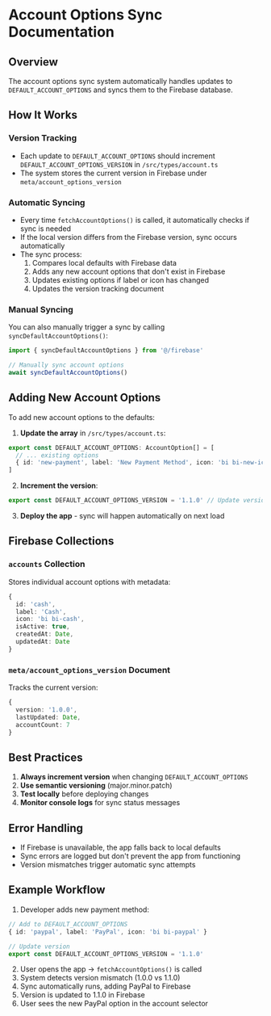 # Account Options Sync Documentation

## Overview
The account options sync system automatically handles updates to `DEFAULT_ACCOUNT_OPTIONS` and syncs them to the Firebase database.

## How It Works

### Version Tracking
- Each update to `DEFAULT_ACCOUNT_OPTIONS` should increment `DEFAULT_ACCOUNT_OPTIONS_VERSION` in `/src/types/account.ts`
- The system stores the current version in Firebase under `meta/account_options_version`

### Automatic Syncing
- Every time `fetchAccountOptions()` is called, it automatically checks if sync is needed
- If the local version differs from the Firebase version, sync occurs automatically
- The sync process:
  1. Compares local defaults with Firebase data
  2. Adds any new account options that don't exist in Firebase
  3. Updates existing options if label or icon has changed
  4. Updates the version tracking document

### Manual Syncing
You can also manually trigger a sync by calling `syncDefaultAccountOptions()`:

```typescript
import { syncDefaultAccountOptions } from '@/firebase'

// Manually sync account options
await syncDefaultAccountOptions()
```

## Adding New Account Options

To add new account options to the defaults:

1. **Update the array** in `/src/types/account.ts`:
```typescript
export const DEFAULT_ACCOUNT_OPTIONS: AccountOption[] = [
  // ... existing options
  { id: 'new-payment', label: 'New Payment Method', icon: 'bi bi-new-icon' }
]
```

2. **Increment the version**:
```typescript
export const DEFAULT_ACCOUNT_OPTIONS_VERSION = '1.1.0' // Update version
```

3. **Deploy the app** - sync will happen automatically on next load

## Firebase Collections

### `accounts` Collection
Stores individual account options with metadata:
```typescript
{
  id: 'cash',
  label: 'Cash',
  icon: 'bi bi-cash',
  isActive: true,
  createdAt: Date,
  updatedAt: Date
}
```

### `meta/account_options_version` Document
Tracks the current version:
```typescript
{
  version: '1.0.0',
  lastUpdated: Date,
  accountCount: 7
}
```

## Best Practices

1. **Always increment version** when changing `DEFAULT_ACCOUNT_OPTIONS`
2. **Use semantic versioning** (major.minor.patch)
3. **Test locally** before deploying changes
4. **Monitor console logs** for sync status messages

## Error Handling

- If Firebase is unavailable, the app falls back to local defaults
- Sync errors are logged but don't prevent the app from functioning
- Version mismatches trigger automatic sync attempts

## Example Workflow

1. Developer adds new payment method:
```typescript
// Add to DEFAULT_ACCOUNT_OPTIONS
{ id: 'paypal', label: 'PayPal', icon: 'bi bi-paypal' }

// Update version
export const DEFAULT_ACCOUNT_OPTIONS_VERSION = '1.1.0'
```

2. User opens the app → `fetchAccountOptions()` is called
3. System detects version mismatch (1.0.0 vs 1.1.0)
4. Sync automatically runs, adding PayPal to Firebase
5. Version is updated to 1.1.0 in Firebase
6. User sees the new PayPal option in the account selector